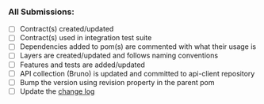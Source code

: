 ### All Submissions:

- [ ] Contract(s) created/updated
- [ ] Contract(s) used in integration test suite
- [ ] Dependencies added to pom(s) are commented with what their usage is
- [ ] Layers are created/updated and follows naming conventions
- [ ] Features and tests are added/updated
- [ ] API collection (Bruno) is updated and committed to api-client repository
- [ ] Bump the version using revision property in the parent pom
- [ ] Update the [change log](../CHANGELOG.md)
